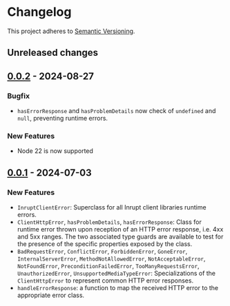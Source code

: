 # Changelog

This project adheres to [Semantic Versioning](http://semver.org/spec/v2.0.0.html).

## Unreleased changes

## [0.0.2](https://github.com/inrupt/solid-client-errors-js/releases/tag/v0.0.2) - 2024-08-27

### Bugfix

- `hasErrorResponse` and `hasProblemDetails` now check of `undefined` and `null`, preventing runtime errors.

### New Features

- Node 22 is now supported

## [0.0.1](https://github.com/inrupt/solid-client-errors-js/releases/tag/v0.0.1) - 2024-07-03

### New Features

- `InruptClientError`: Superclass for all Inrupt client libraries runtime errors.
- `ClientHttpError`, `hasProblemDetails`, `hasErrorResponse`: Class for runtime error
  thrown upon reception of an HTTP error response, i.e. 4xx and 5xx ranges. The two
  associated type guards are available to test for the presence of the specific properties
  exposed by the class.
- `BadRequestError`, `ConflictError`, `ForbiddenError`, `GoneError`, `InternalServerError`,
  `MethodNotAllowedError`, `NotAcceptableError`, `NotFoundError`, `PreconditionFailedError`,
  `TooManyRequestsError`, `UnauthorizedError`, `UnsupportedMediaTypeError`: Specializations
  of the `ClientHttpError` to represent common HTTP error responses.
- `handleErrorResponse`: a function to map the received HTTP error to the appropriate error
  class.
